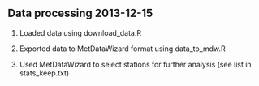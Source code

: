 Data processing 2013-12-15
--------------------------

1) Loaded data using download_data.R

2) Exported data to MetDataWizard format using data_to_mdw.R

3) Used MetDataWizard to select stations for further analysis (see list in stats_keep.txt)
